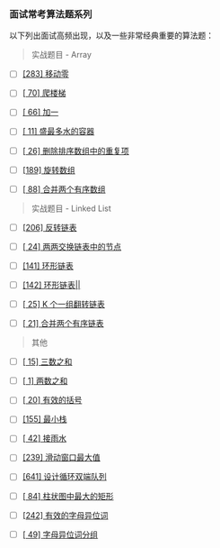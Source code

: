 ### 面试常考算法题系列

以下列出面试高频出现，以及一些非常经典重要的算法题：

> 实战题目 - Array

- [ ] [[283] 移动零](https://leetcode-cn.com/problems/move-zeroes/)  
- [ ] [[ 70] 爬楼梯  ](https://leetcode-cn.com/problems/climbing-stairs/)  
- [ ] [[ 66] 加一  ](https://leetcode-cn.com/problems/plus-one/)  
- [ ] [[ 11] 盛最多水的容器  ](https://leetcode-cn.com/problems/container-with-most-water/)  
- [ ] [[ 26] 删除排序数组中的重复项  ](https://leetcode-cn.com/problems/remove-duplicates-from-sorted-array/) 
- [ ] [[189] 旋转数组  ](https://leetcode-cn.com/problems/rotate-array/) 
- [ ] [[ 88] 合并两个有序数组  ](https://leetcode-cn.com/problems/merge-sorted-array/) 


> 实战题目 - Linked List

- [ ] [[206] 反转链表  ](https://leetcode.com/problems/reverse-linked-list/ ) 
- [ ] [[ 24] 两两交换链表中的节点  ](https://leetcode-cn.com/problems/swap-nodes-in-pairs/) 
- [ ] [[141] 环形链表  ](https://leetcode-cn.com/problems/linked-list-cycle/) 
- [ ] [[142] 环形链表|| ](https://leetcode-cn.com/problems/linked-list-cycle-ii/) 
- [ ] [[ 25] K 个一组翻转链表  ](https://leetcode-cn.com/problems/reverse-nodes-in-k-group/) 
- [ ] [[ 21] 合并两个有序链表  ](https://leetcode-cn.com/problems/merge-two-sorted-lists/) 


> 其他

- [ ] [[ 15] 三数之和  ](https://leetcode-cn.com/problems/3sum/) 
- [ ] [[  1] 两数之和  ](https://leetcode-cn.com/problems/two-sum/) 
- [ ] [[ 20] 有效的括号  ](https://leetcode-cn.com/problems/valid-parentheses/description/)  
- [ ] [[155] 最小栈  ](https://leetcode-cn.com/problems/min-stack/)      
- [ ] [[ 42] 接雨水  ](https://leetcode-cn.com/problems/trapping-rain-water/)  
- [ ] [[239] 滑动窗口最大值  ](https://leetcode-cn.com/problems/sliding-window-maximum/)  
- [ ] [[641] 设计循环双端队列  ](https://leetcode-cn.com/problems/design-circular-deque/)  
- [ ] [[ 84] 柱状图中最大的矩形  ](https://leetcode-cn.com/problems/largest-rectangle-in-histogram/)  
- [ ] [[242] 有效的字母异位词  ](https://leetcode-cn.com/problems/valid-anagram/description/)  
- [ ] [[ 49] 字母异位词分组  ](https://leetcode-cn.com/problems/group-anagrams/)  








